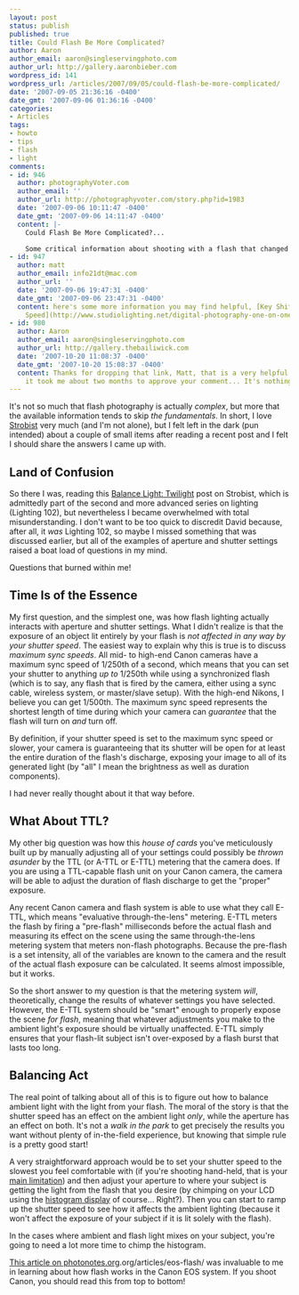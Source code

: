 ```yaml
---
layout: post
status: publish
published: true
title: Could Flash Be More Complicated?
author: Aaron
author_email: aaron@singleservingphoto.com
author_url: http://gallery.aaronbieber.com
wordpress_id: 141
wordpress_url: /articles/2007/09/05/could-flash-be-more-complicated/
date: '2007-09-05 21:36:16 -0400'
date_gmt: '2007-09-06 01:36:16 -0400'
categories:
- Articles
tags:
- howto
- tips
- flash
- light
comments:
- id: 946
  author: photographyVoter.com
  author_email: ''
  author_url: http://photographyvoter.com/story.php?id=1983
  date: '2007-09-06 10:11:47 -0400'
  date_gmt: '2007-09-06 14:11:47 -0400'
  content: |-
    Could Flash Be More Complicated?...

    Some critical information about shooting with a flash that changed my entire approach....
- id: 947
  author: matt
  author_email: info21dt@mac.com
  author_url: ''
  date: '2007-09-06 19:47:31 -0400'
  date_gmt: '2007-09-06 23:47:31 -0400'
  content: here's some more information you may find helpful, [Key Shifting and Shutter
    Speed](http://www.studiolighting.net/digital-photography-one-on-one-e001-key-shifting-and-shutter-speed/)
- id: 980
  author: Aaron
  author_email: aaron@singleservingphoto.com
  author_url: http://gallery.thebailiwick.com
  date: '2007-10-20 11:08:37 -0400'
  date_gmt: '2007-10-20 15:08:37 -0400'
  content: Thanks for dropping that link, Matt, that is a very helpful video! Sorry
    it took me about two months to approve your comment... It's nothing personal!
---
```

It's not so much that flash photography is actually _complex_, but
more that the available information tends to skip _the fundamentals_.
In short, I love [Strobist](http://www.strobist.com) very much (and I'm
not alone), but I felt left in the dark (pun intended) about a couple of
small items after reading a recent post and I felt I should share the
answers I came up with.<span id="more"></span><span
id="more-141"></span>

## Land of Confusion

So there I was, reading this [Balance Light:
Twilight](http://strobist.blogspot.com/2007/09/lighting-102-balancing-light-twilight.html)
post on Strobist, which is admittedly part of the second and more
advanced series on lighting (Lighting 102), but nevertheless I became
overwhelmed with total misunderstanding. I don't want to be too quick to
discredit David because, after all, it *was* Lighting 102, so maybe I
missed something that was discussed earlier, but all of the examples of
aperture and shutter settings raised a boat load of questions in my
mind.

Questions that burned within me!

## Time Is of the Essence

My first question, and the simplest one, was how flash lighting actually
interacts with aperture and shutter settings. What I didn't realize is
that the exposure of an object lit entirely by your flash is _not
affected in any way by your shutter speed_. The easiest way to explain
why this is true is to discuss _maximum sync speeds_. All mid- to
high-end Canon cameras have a maximum sync speed of 1/250th of a second,
which means that you can set your shutter to anything _up to_ 1/250th
while using a synchronized flash (which is to say, any flash that is
fired by the camera, either using a sync cable, wireless system, or
master/slave setup). With the high-end Nikons, I believe you can get
1/500th. The maximum sync speed represents the shortest length of time
during which your camera can _guarantee_ that the flash will turn on
*and* turn off.

By definition, if your shutter speed is set to the maximum sync speed or
slower, your camera is guaranteeing that its shutter will be open for at
least the entire duration of the flash's discharge, exposing your image
to all of its generated light (by "all" I mean the brightness as well as
duration components).

I had never really thought about it that way before.

## What About TTL?

My other big question was how this _house of cards_ you've
meticulously built up by manually adjusting all of your settings could
possibly be _thrown asunder_ by the TTL (or A-TTL or E-TTL) metering
that the camera does. If you are using a TTL-capable flash unit on your
Canon camera, the camera will be able to adjust the duration of flash
discharge to get the "proper" exposure.

Any recent Canon camera and flash system is able to use what they call
E-TTL, which means "evaluative through-the-lens" metering. E-TTL meters
the flash by firing a "pre-flash" milliseconds before the actual flash
and measuring its effect on the scene using the same through-the-lens
metering system that meters non-flash photographs. Because the pre-flash
is a set intensity, all of the variables are known to the camera and the
result of the actual flash exposure can be calculated. It seems almost
impossible, but it works.

So the short answer to my question is that the metering system _will_,
theoretically, change the results of whatever settings you have
selected. However, the E-TTL system should be "smart" enough to properly
expose the scene _for flash_, meaning that whatever adjustments you
make to the ambient light's exposure should be virtually unaffected.
E-TTL simply ensures that your flash-lit subject isn't over-exposed by a
flash burst that lasts too long.

## Balancing Act

The real point of talking about all of this is to figure out how to
balance ambient light with the light from your flash. The moral of the
story is that the shutter speed has an effect on the ambient light
_only_, while the aperture has an effect on both. It's not a _walk in
the park_ to get precisely the results you want without plenty of
in-the-field experience, but knowing that simple rule is a pretty good
start!

A very straightforward approach would be to set your shutter speed to
the slowest you feel comfortable with (if you're shooting hand-held,
that is your [main
limitation](/articles/2007/05/22/focal-length-reciprocal-rule/))
and then adjust your aperture to where your subject is getting the light
from the flash that you desire (by chimping on your LCD using the
[histogram
display](/articles/2007/06/03/histograms-huh/,)
of course... Right?). Then you can start to ramp up the shutter speed to
see how it affects the ambient lighting (because it won't affect the
exposure of your subject if it is lit solely with the flash).

In the cases where ambient and flash light mixes on your subject, you're
going to need a lot more time to chimp the histogram.

[This article on
photonotes.org](http://photonotes).org/articles/eos-flash/ was invaluable
to me in learning about how flash works in the Canon EOS system. If you
shoot Canon, you should read this from top to bottom!
